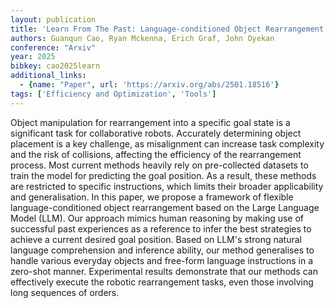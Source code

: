 ```yaml
---
layout: publication
title: 'Learn From The Past: Language-conditioned Object Rearrangement With Large Language Models'
authors: Guanqun Cao, Ryan Mckenna, Erich Graf, John Oyekan
conference: "Arxiv"
year: 2025
bibkey: cao2025learn
additional_links:
  - {name: "Paper", url: 'https://arxiv.org/abs/2501.18516'}
tags: ['Efficiency and Optimization', 'Tools']
---
```

Object manipulation for rearrangement into a specific goal state is a
significant task for collaborative robots. Accurately determining object
placement is a key challenge, as misalignment can increase task complexity and
the risk of collisions, affecting the efficiency of the rearrangement process.
Most current methods heavily rely on pre-collected datasets to train the model
for predicting the goal position. As a result, these methods are restricted to
specific instructions, which limits their broader applicability and
generalisation. In this paper, we propose a framework of flexible
language-conditioned object rearrangement based on the Large Language Model
(LLM). Our approach mimics human reasoning by making use of successful past
experiences as a reference to infer the best strategies to achieve a current
desired goal position. Based on LLM's strong natural language comprehension and
inference ability, our method generalises to handle various everyday objects
and free-form language instructions in a zero-shot manner. Experimental results
demonstrate that our methods can effectively execute the robotic rearrangement
tasks, even those involving long sequences of orders.

